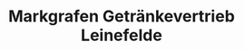 ---
title: "Markgrafen Getränkevertrieb Leinefelde"
url: /leinefelde-worbis/markgrafen-getraenkevertrieb-leinefelde/
shop: Getränke
---